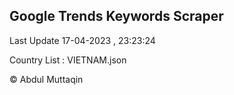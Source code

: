 

## Google Trends Keywords Scraper 
 
Last Update 17-04-2023 , 23:23:24

Country List :
VIETNAM.json



© Abdul Muttaqin 
